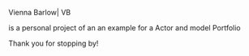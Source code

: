 Vienna Barlow| VB

is a personal project of an an example for a Actor and model Portfolio

Thank you for stopping by!
